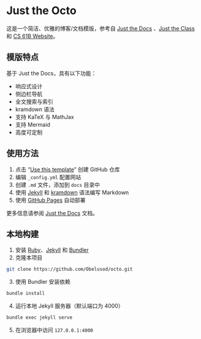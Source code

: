 # Just the Octo

这是一个简洁、优雅的博客/文档模版，参考自 [Just the Docs](https://github.com/just-the-docs/just-the-docs) 、[Just the Class](https://github.com/kevinlin1/just-the-class) 和 [CS 61B Website](https://github.com/Berkeley-CS61B/skeleton-sp24)。

## 模版特点

基于 Just the Docs，具有以下功能：

- 响应式设计
- 侧边栏导航
- 全文搜索与索引
- kramdown 语法
- 支持 KaTeX 与 MathJax
- 支持 Mermaid
- 高度可定制

## 使用方法

1. 点击 “[Use this template](https://github.com/Obelusod/octo/generate)” 创建 GitHub 仓库
2. 编辑 `_config.yml` 配置网站
3. 创建 `.md` 文件，添加到 `docs` 目录中
4. 使用 [Jekyll](https://jekyllrb.com/) 和 [kramdown](https://kramdown.gettalong.org) 语法编写 Markdown
5. 使用 [GitHub Pages](https://pages.github.com) 自动部署

更多信息请参阅 [Just the Docs](https://just-the-docs.com) 文档。

## 本地构建

1. 安装 [Ruby](https://www.ruby-lang.org)、[Jekyll](https://jekyllrb.com) 和 [Bundler](https://bundler.io)
2. 克隆本项目
```bash
git clone https://github.com/Obelusod/octo.git
```
3. 使用 Bundler 安装依赖
```bash
bundle install
```
4. 运行本地 Jekyll 服务器（默认端口为 4000）
```bash
bundle exec jekyll serve
```
5. 在浏览器中访问 `127.0.0.1:4000`
